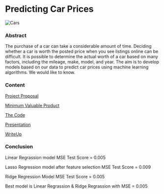 # Predicting Car Prices 

![Cars](https://www.kbb.com/wp-content/uploads/2019/11/01-car-buying-600x450-1.jpg)

### Abstract
The purchase of a car can take a considerable amount of time. Deciding whether a car is worth the posted price when you see listings online can be difficult. It is possible to determine the actual worth of a car based on many factors, including the mileage, make, model, and year. The aim is to develop models based on our data to predict car prices using machine learning algorithms. We would like to know.

### Content 

[Project Proposal](https://github.com/Rawanawh/CarPricePredicting-LinearRegression/blob/main/PredictingCarPriceProjectProposal.pdf)

[Minimum Valuable Product ](https://github.com/Rawanawh/CarPricePredicting-LinearRegression/blob/main/CarPricemvp.pdf)

[The Code](https://github.com/Rawanawh/CarPricePredicting-LinearRegression/blob/main/Car%20price.ipynb)

[Presentation](https://github.com/Rawanawh/CarPricePredicting-LinearRegression/blob/main/TrueCar.pdf)

[WriteUp](https://github.com/Rawanawh/CarPricePredicting-LinearRegression/blob/main/predicting%20CarPrices%20writeup.pdf)

### Conclusion 

Linear Regrassion model MSE Test Score = 0.005

Lasso Regression model after feature selection MSE Test Score = 0.009

Ridge Regression Model  MSE Test Score = 0.005

Best model is Linear Regrassion & Ridge Regrassion with MSE = 0.005
